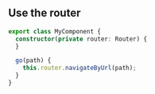 ## Use the router

[//]: <> (Note, this is a simplified example. Typically the programmatic router would be used dynamically, e.g. if a condition is met)

```typescript
export class MyComponent {
  constructor(private router: Router) {
  }

  go(path) {
    this.router.navigateByUrl(path);
  }
}
```
